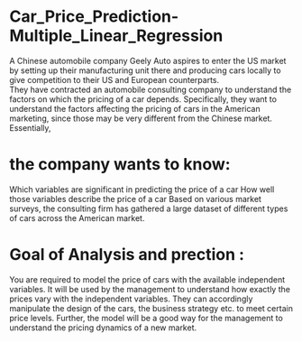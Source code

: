 # Car_Price_Prediction-Multiple_Linear_Regression
A Chinese automobile company Geely Auto aspires to enter the US market by setting up their manufacturing unit there and  producing cars locally to give competition to their US and European counterparts.      
They have contracted an automobile consulting company to understand the factors on which the pricing of a car depends.  Specifically, they want to understand the factors affecting the pricing of cars in the American marketing, since those  may be very different from the Chinese market. Essentially, 
# the company wants to know:  
Which variables are significant in predicting the price of a car How well those variables describe the price of a car Based on various market surveys,
the consulting firm has gathered a large dataset of different types of cars across  the American market.   

# Goal of Analysis and prection :  
You are required to model the price of cars with the available independent variables. It will be used by the management to  understand how exactly the prices vary with the independent variables. They can accordingly manipulate the design of the cars,  the business strategy etc. to meet certain price levels. Further, the model will be a good way for the management to understand  the pricing dynamics of a new market. 
